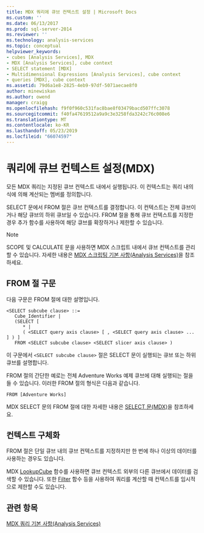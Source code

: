 ```yaml
---
title: MDX 쿼리에 큐브 컨텍스트 설정 | Microsoft Docs
ms.custom: ''
ms.date: 06/13/2017
ms.prod: sql-server-2014
ms.reviewer: ''
ms.technology: analysis-services
ms.topic: conceptual
helpviewer_keywords:
- cubes [Analysis Services], MDX
- MDX [Analysis Services], cube context
- SELECT statement [MDX]
- Multidimensional Expressions [Analysis Services], cube context
- queries [MDX], cube context
ms.assetid: 79d6a1e8-2825-4eb9-97df-5071aecae8f0
author: minewiskan
ms.author: owend
manager: craigg
ms.openlocfilehash: f9f0f960c531fac8bae8f03479bacd507ffc3078
ms.sourcegitcommit: f40fa47619512a9a9c3e3258fda3242c76c008e6
ms.translationtype: MT
ms.contentlocale: ko-KR
ms.lasthandoff: 05/23/2019
ms.locfileid: "66074597"
---
```

# <a name="establishing-cube-context-in-a-query-mdx"></a>쿼리에 큐브 컨텍스트 설정(MDX)
  모든 MDX 쿼리는 지정된 큐브 컨텍스트 내에서 실행됩니다. 이 컨텍스트는 쿼리 내의 식에 의해 계산되는 멤버를 정의합니다.  
  
 SELECT 문에서 FROM 절은 큐브 컨텍스트를 결정합니다. 이 컨텍스트는 전체 큐브이거나 해당 큐브의 하위 큐브일 수 있습니다. FROM 절을 통해 큐브 컨텍스트를 지정한 경우 추가 함수를 사용하여 해당 큐브를 확장하거나 제한할 수 있습니다.  
  
> [!NOTE]  
>  SCOPE 및 CALCULATE 문을 사용하면 MDX 스크립트 내에서 큐브 컨텍스트를 관리할 수 있습니다. 자세한 내용은 [MDX 스크립팅 기본 사항&#40;Analysis Services&#41;](mdx-scripting-fundamentals-analysis-services.md)을 참조하세요.  
  
## <a name="from-clause-syntax"></a>FROM 절 구문  
 다음 구문은 FROM 절에 대한 설명입니다.  
  
```  
<SELECT subcube clause> ::=  
   Cube_Identifier |   
   (SELECT [  
      * |   
      ( <SELECT query axis clause> [ , <SELECT query axis clause> ... ] ) ]   
   FROM <SELECT subcube clause> <SELECT slicer axis clause> )  
```  
  
 이 구문에서 `<SELECT subcube clause>` 절은 SELECT 문이 실행되는 큐브 또는 하위 큐브를 설명합니다.  
  
 FROM 절의 간단한 예로는 전체 Adventure Works 예제 큐브에 대해 실행되는 절을 들 수 있습니다. 이러한 FROM 절의 형식은 다음과 같습니다.  
  
```  
FROM [Adventure Works]  
```  
  
 MDX SELECT 문의 FROM 절에 대한 자세한 내용은 [SELECT 문&#40;MDX&#41;](/sql/mdx/mdx-data-manipulation-select)을 참조하세요.  
  
## <a name="refining-the-context"></a>컨텍스트 구체화  
 FROM 절은 단일 큐브 내의 큐브 컨텍스트를 지정하지만 한 번에 하나 이상의 데이터를 사용하는 경우도 있습니다.  
  
 MDX [LookupCube](/sql/mdx/lookupcube-mdx) 함수를 사용하면 큐브 컨텍스트 외부의 다른 큐브에서 데이터를 검색할 수 있습니다. 또한 [Filter](/sql/mdx/filter-mdx) 함수 등을 사용하여 쿼리를 계산할 때 컨텍스트를 임시적으로 제한할 수도 있습니다.  
  
## <a name="see-also"></a>관련 항목  
 [MDX 쿼리 기본 사항&#40;Analysis Services&#41;](mdx-query-fundamentals-analysis-services.md)  
  
  
